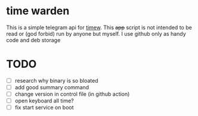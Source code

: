# time warden

This is a simple telegram api for [timew](https://timewarrior.net).
This <s>app</s> script is not intended to be read or (god forbid) run by anyone but myself. I use github only as handy code and deb storage

# TODO
- [ ] research why binary is so bloated
- [ ] add good summary command
- [ ] change version in control file (in github action)
- [ ] open keyboard all time?
- [ ] fix start service on boot
